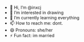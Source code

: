 - 👋 Hi, I’m @inxcj
- 👀 I’m interested in drawing
- 🌱 I’m currently learning everything
- 📫 How to reach me: dont.
- 😄 Pronouns: she/her
- ⚡ Fun fact: im married

<!---
inxcj/inxcj is a ✨ special ✨ repository because its `README.md` (this file) appears on your GitHub profile.
You can click the Preview link to take a look at your changes.
--->
